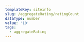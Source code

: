 ```yaml
---
templateKey: siteinfo
slug: /aggregateRating/ratingCount
dataType: number
value: '10'
tags:
  - aggregateRating
---
```

